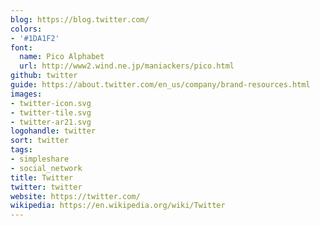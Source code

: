 ```yaml
---
blog: https://blog.twitter.com/
colors:
- '#1DA1F2'
font:
  name: Pico Alphabet
  url: http://www2.wind.ne.jp/maniackers/pico.html
github: twitter
guide: https://about.twitter.com/en_us/company/brand-resources.html
images:
- twitter-icon.svg
- twitter-tile.svg
- twitter-ar21.svg
logohandle: twitter
sort: twitter
tags:
- simpleshare
- social_network
title: Twitter
twitter: twitter
website: https://twitter.com/
wikipedia: https://en.wikipedia.org/wiki/Twitter
---
```

